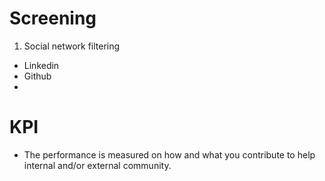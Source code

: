 # Screening
1. Social network filtering
  - Linkedin
  - Github
  - 
# KPI
- The performance is measured on how and what you contribute to help internal and/or external community.
